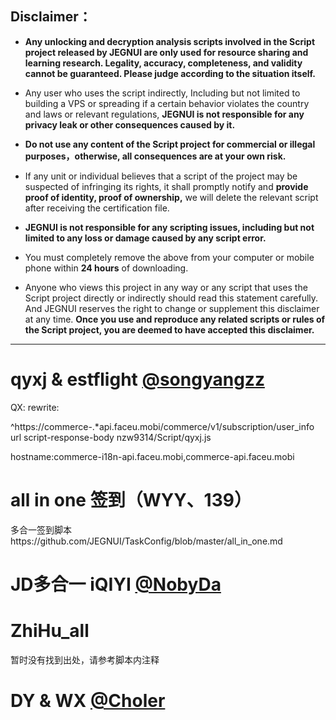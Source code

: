 
## Disclaimer：

* **Any unlocking and decryption analysis scripts involved in the Script project released by JEGNUI are only used for resource sharing and learning research. Legality, accuracy, completeness, and validity cannot be guaranteed. Please judge according to the situation itself.**

* Any user who uses the script indirectly, Including but not limited to building a VPS or spreading if a certain behavior violates the country and laws or relevant regulations, **JEGNUI is not responsible for any privacy leak or other consequences caused by it.**

* **Do not use any content of the Script project for commercial or illegal purposes，otherwise, all consequences are at your own risk.**

* If any unit or individual believes that a script of the project may be suspected of infringing its rights, it shall promptly notify and **provide proof of identity, proof of ownership,** we will delete the relevant script after receiving the certification file.

* **JEGNUI is not responsible for any scripting issues, including but not limited to any loss or damage caused by any script error.**

* You must completely remove the above from your computer or mobile phone within **24 hours** of downloading.

* Anyone who views this project in any way or any script that uses the Script project directly or indirectly should read this statement carefully. And JEGNUI reserves the right to change or supplement this disclaimer at any time. **Once you use and reproduce any related scripts or rules of the Script project, you are deemed to have accepted this disclaimer.**

---

# qyxj & estflight [@songyangzz](https://github.com/songyangzz/QuantumultX/tree/master)

QX: rewrite:

^https://commerce-.*api.faceu.mobi/commerce/v1/subscription/user_info url script-response-body nzw9314/Script/qyxj.js

hostname:commerce-i18n-api.faceu.mobi,commerce-api.faceu.mobi

# all in one 签到（WYY、139）

多合一签到脚本https://github.com/JEGNUI/TaskConfig/blob/master/all_in_one.md

# JD多合一 iQIYI [@NobyDa](https://github.com/JEGNUI/Script/tree/master/JD-DailyBonus)

# ZhiHu_all

暂时没有找到出处，请参考脚本内注释

# DY & WX  [@Choler](https://github.com/Choler/Surge/tree/master/Script)
